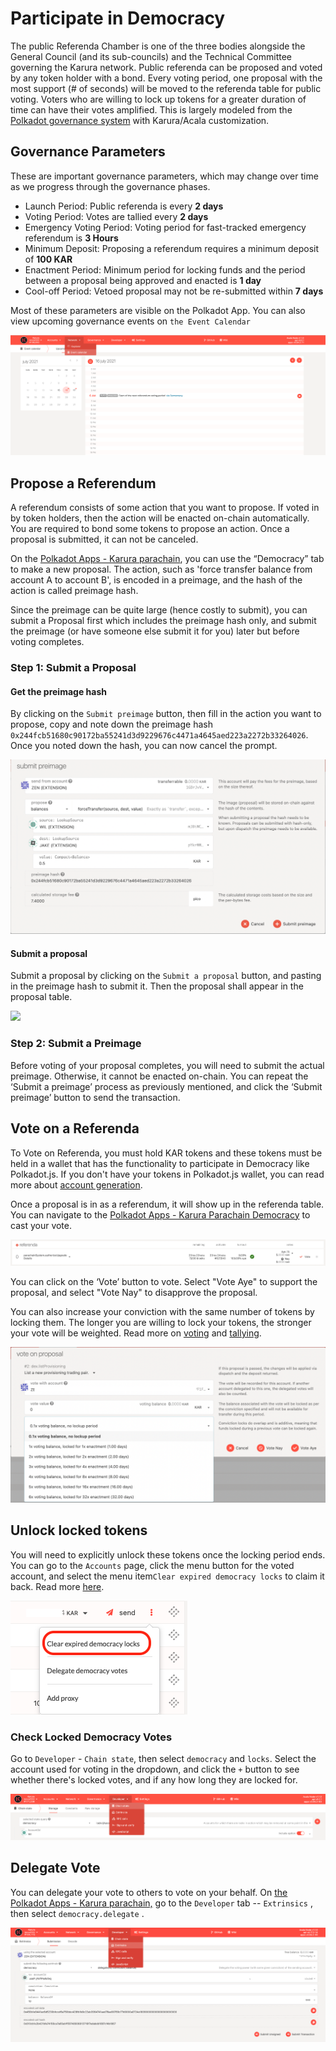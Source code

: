 # Participate in Democracy

The public Referenda Chamber is one of the three bodies alongside the General Council \(and its sub-councils\) and the Technical Committee governing the Karura network. Public referenda can be proposed and voted by any token holder with a bond. Every voting period, one proposal with the most support \(\# of seconds\) will be moved to the referenda table for public voting. Voters who are willing to lock up tokens for a greater duration of time can have their votes amplified. This is largely modeled from the [Polkadot governance system](https://wiki.polkadot.network/docs/learn-governance) with Karura/Acala customization. 

## Governance Parameters

These are important governance parameters, which may change over time as we progress through the governance phases.

* Launch Period: Public referenda is every **2 days**
* Voting Period: Votes are tallied every **2 days**
* Emergency Voting Period: Voting period for fast-tracked emergency referendum is **3 Hours**
* Minimum Deposit: Proposing a referendum requires a minimum deposit of **100 KAR**
* Enactment Period: Minimum period for locking funds and the period between a proposal being approved and enacted is **1 day**
* Cool-off Period: Vetoed proposal may not be re-submitted within **7 days**

Most of these parameters are visible on the Polkadot App. You can also view upcoming governance events on `the Event Calendar`

![](../../../.gitbook/assets/screen-shot-2021-07-15-at-2.20.23-pm.png)

## Propose a Referendum

A referendum consists of some action that you want to propose. If voted in by token holders, then the action will be enacted on-chain automatically. You are required to bond some tokens to propose an action. Once a proposal is submitted, it can not be canceled. 

On the [Polkadot Apps - Karura parachain](https://polkadot.js.org/apps/?rpc=wss%3A%2F%2Fkarura-rpc-1.aca-api.network#/democracy), you can use the “Democracy” tab to make a new proposal. The action, such as 'force transfer balance from account A to account B', is encoded in a preimage, and the hash of the action is called preimage hash. 

Since the preimage can be quite large \(hence costly to submit\), you can submit a Proposal first which includes the preimage hash only, and submit the preimage \(or have someone else submit it for you\) later but before voting completes.

### Step 1: Submit a Proposal

#### Get the preimage hash 

By clicking on the `Submit preimage` button, then fill in the action you want to propose, copy and note down the preimage hash `0x244fcb51680c90172ba55241d3d9229676c4471a4645aed223a2272b33264026`. Once you noted down the hash, you can now cancel the prompt. 

![](../../../.gitbook/assets/screen-shot-2021-07-09-at-6.34.14-pm.png)

#### Submit a proposal

Submit a proposal by clicking on the `Submit a proposal` button, and pasting in the preimage hash to submit it. Then the proposal shall appear in the proposal table. 

![](https://lh5.googleusercontent.com/pzSjpt4wxQscdDdnjIFNE0iCRxLcPGHdJoEfXXaf8E7FIHfg66C0FSKIaoky0QMa3v0sl_E9LoJ1x0b_30X-2zzAZBZbijf8RhuMu_1J2UFapoaaDl0cIE58l7k3nw30nYaK0rCu)

### Step 2: Submit a Preimage

Before voting of your proposal completes, you will need to submit the actual preimage. Otherwise, it cannot be enacted on-chain. You can repeat the ‘Submit a preimage’ process as previously mentioned, and click the ‘Submit preimage’ button to send the transaction.

## Vote on a Referenda

To Vote on Referenda, you must hold KAR tokens and these tokens must be held in a wallet that has the functionality to participate in Democracy like Polkadot.js. If you don't have your tokens in Polkadot.js wallet, you can read more about [account generation](https://wiki.acala.network/karura/get-started/karura-account).

Once a proposal is in as a referendum, it will show up in the referenda table. You can navigate to the [Polkadot Apps - Karura Parachain Democracy](https://polkadot.js.org/apps/?rpc=wss%3A%2F%2Fkarura-rpc-1.aca-api.network#/democracy) to cast your vote.

![](../../../.gitbook/assets/screen-shot-2021-07-12-at-10.39.29-am.png)

You can click on the ‘Vote’ button to vote. Select "Vote Aye" to support the proposal, and select "Vote Nay" to disapprove the proposal. 

You can also increase your conviction with the same number of tokens by locking them. The longer you are willing to lock your tokens, the stronger your vote will be weighted. Read more on [voting](https://wiki.polkadot.network/docs/maintain-guides-democracy/#voting-on-a-proposal) and [tallying](https://wiki.polkadot.network/docs/learn-governance#tallying).

![](../../../.gitbook/assets/screen-shot-2021-07-21-at-5.02.21-pm.png)

## Unlock locked tokens

You will need to explicitly unlock these tokens once the locking period ends. You can go to the `Accounts` page, click the menu button for the voted account, and select the menu item`Clear expired democracy locks` to claim it back. Read more [here](https://wiki.polkadot.network/docs/maintain-guides-democracy/#unlocking-locked-tokens). 

![](../../../.gitbook/assets/screen-shot-2021-07-20-at-10.11.09-am.png)

### Check Locked Democracy Votes

Go to `Developer` - `Chain state`, then select `democracy` and `locks`. Select the account used for voting in the dropdown, and click the `+` button to see whether there's locked votes, and if any how long they are locked for.

![](../../../.gitbook/assets/screen-shot-2021-07-21-at-5.04.35-pm.png)

## Delegate Vote

You can delegate your vote to others to vote on your behalf. On [the Polkadot Apps - Karura parachain,](https://polkadot.js.org/apps/?rpc=wss%3A%2F%2Fkarura-rpc-1.aca-api.network#/extrinsics) go to the `Developer` tab -- `Extrinsics` , then select `democracy.delegate` .

![](../../../.gitbook/assets/screen-shot-2021-07-09-at-7.05.20-pm%20%281%29.png)

